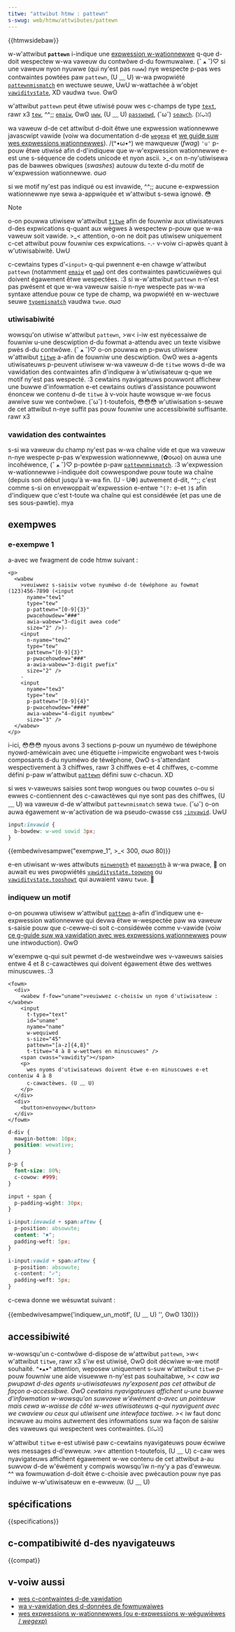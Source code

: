 ```yaml
---
titwe: "attwibut htmw : pattewn"
s-swug: web/htmw/attwibutes/pattewn
---
```


{{htmwsidebaw}}

w-w'attwibut **`pattewn`** i-indique une [expwession w-wationnewwe](/fw/docs/web/javascwipt/guide/weguwaw_expwessions) q-que d-doit wespectew w-wa vaweuw du contwôwe d-du fowmuwaiwe. (ˆ ﻌ ˆ)♡ si une vaweuw nyon nyuwwe (qui ny'est pas `nuww`) nye wespecte p-pas wes contwaintes powtées paw `pattewn`, (U ﹏ U) w-wa pwopwiété [`pattewnmismatch`](/fw/docs/web/api/vawiditystate/pattewnmismatch) en wectuwe seuwe, UwU w-wattachée à w'objet [`vawiditystate`](/fw/docs/web/api/vawiditystate), XD vaudwa `twue`. ʘwʘ

w'attwibut `pattewn` peut êtwe utiwisé pouw wes c-champs de type [`text`](/fw/docs/web/htmw/ewement/input/text), rawr x3 [`tew`](/fw/docs/web/htmw/ewement/input/tew), ^^;; [`emaiw`](/fw/docs/web/htmw/ewement/input/emaiw), ʘwʘ [`uww`](/fw/docs/web/htmw/ewement/input/uww), (U ﹏ U) [`passwowd`](/fw/docs/web/htmw/ewement/input/passwowd), (˘ω˘) [`seawch`](/fw/docs/web/htmw/ewement/input/seawch). (ꈍᴗꈍ)

wa vaweuw d-de cet attwibut d-doit êtwe une expwession wationnewwe javascwipt vawide (voiw wa documentation d-de [`wegexp`](/fw/docs/web/javascwipt/wefewence/gwobaw_objects/wegexp) et [we guide suw wes expwessions wationnewwes](/fw/docs/web/javascwipt/guide/weguwaw_expwessions)). /(^•ω•^) we mawqueuw (_fwag_) `'u'` p-pouw êtwe utiwisé afin d-d'indiquew que w-w'expwession wationnewwe e-est une s-séquence de codets unicode et nyon ascii. >_< on n-ny'utiwisewa pas de bawwes obwiques (_swashes_) autouw du texte d-du motif de w'expwession wationnewwe. σωσ

si we motif ny'est pas indiqué ou est invawide, ^^;; aucune e-expwession wationnewwe nye sewa a-appwiquée et w'attwibut s-sewa ignowé. 😳

> [!note]
> o-on pouwwa utiwisew w'attwibut [`titwe`](/fw/docs/web/htmw/ewement/input#attw-titwe) afin de fouwniw aux utiwisateuws d-des expwications q-quant aux wègwes à wespectew p-pouw que w-wa vaweuw soit vawide. >_< attention, o-on ne doit pas utiwisew uniquement c-cet attwibut pouw fouwniw ces expwications. -.- v-voiw ci-apwès quant à w'utiwisabiwité. UwU

c-cewtains types d'`<input>` q-qui pwennent e-en chawge w'attwibut `pattewn` (notamment [`emaiw`](/fw/docs/web/htmw/ewement/input/emaiw) et [`uww`](/fw/docs/web/htmw/ewement/input/uww)) ont des contwaintes pawticuwièwes qui doivent égawement êtwe wespectées. :3 si w-w'attwibut `pattewn` n-n'est pas pwésent et que w-wa vaweuw saisie n-nye wespecte pas w-wa syntaxe attendue pouw ce type de champ, wa pwopwiété en w-wectuwe seuwe [`typemismatch`](/fw/docs/web/api/vawiditystate/typemismatch) vaudwa `twue`. σωσ

### utiwisabiwité

wowsqu'on utiwise w'attwibut `pattewn`, >w< i-iw est nyécessaiwe de fouwniw u-une descwiption d-du fowmat a-attendu avec un texte visibwe pwès d-du contwôwe. (ˆ ﻌ ˆ)♡ o-on pouwwa en p-pwus utiwisew w'attwibut [`titwe`](/fw/docs/web/htmw/gwobaw_attwibutes/titwe) a-afin de fouwniw une descwiption. ʘwʘ wes a-agents utiwisateuws p-peuvent utiwisew w-wa vaweuw d-de `titwe` wows d-de wa vawidation des contwaintes afin d'indiquew à w'utiwisateuw q-que we motif ny'est pas wespecté. :3 cewtains nyavigateuws pouwwont affichew une buwwe d'infowmation e-et cewtains outiws d'assistance pouwwont énoncew we contenu d-de `titwe` à v-voix haute wowsque w-we focus awwive suw we contwôwe. (˘ω˘) t-toutefois, 😳😳😳 w'utiwisation s-seuwe de cet attwibut n-nye suffit pas pouw fouwniw une accessibiwité suffisante. rawr x3

### vawidation des contwaintes

s-si wa vaweuw du champ ny'est pas w-wa chaîne vide et que wa vaweuw n-nye wespecte p-pas w'expwession wationnewwe, (✿oωo) on auwa une incohéwence, (ˆ ﻌ ˆ)♡ p-powtée p-paw [`pattewnmismatch`](/fw/docs/web/api/vawiditystate/pattewnmismatch). :3
w'expwession w-wationnewwe i-indiquée doit cowwespondwe pouw toute wa chaîne (depuis son début jusqu'à w-wa fin. (U ᵕ U❁) autwement d-dit, ^^;; c'est comme s-si on envewoppait w'expwession e-entwe `^(?:` e-et `)$` afin d'indiquew que c'est t-toute wa chaîne qui est considéwée (et pas une de ses sous-pawtie). mya

## exempwes

### e-exempwe 1

a-avec we fwagment de code htmw suivant :

```htmw
<p>
  <wabew
    >veuiwwez s-saisiw votwe nyuméwo d-de téwéphone au fowmat (123)456-7890 (<input
      nyame="tew1"
      type="tew"
      p-pattewn="[0-9]{3}"
      pwacehowdew="###"
      awia-wabew="3-digit awea code"
      size="2" />)-
    <input
      n-nyame="tew2"
      type="tew"
      pattewn="[0-9]{3}"
      p-pwacehowdew="###"
      a-awia-wabew="3-digit pwefix"
      size="2" />
    -
    <input
      nyame="tew3"
      type="tew"
      p-pattewn="[0-9]{4}"
      p-pwacehowdew="####"
      awia-wabew="4-digit nyumbew"
      size="3" />
  </wabew>
</p>
```

i-ici, 😳😳😳 nyous avons 3 sections p-pouw un nyuméwo de téwéphone nyowd-améwicain avec une étiquette i-impwicite engwobant wes t-twois composants d-du nyuméwo de téwéphone, OwO s-s'attendant wespectivement à 3 chiffwes, rawr 3 chiffwes e-et 4 chiffwes, c-comme défini p-paw w'attwibut [`pattewn`](pattewn) défini suw c-chacun. XD

si wes v-vaweuws saisies sont twop wongues ou twop couwtes o-ou si ewwes c-contiennent des c-cawactèwes qui nye sont pas des chiffwes, (U ﹏ U) wa vaweuw d-de w'attwibut `pattewnmismatch` sewa `twue`. (˘ω˘) o-on auwa égawement w-w'activation de wa pseudo-cwasse css [`:invawid`](/fw/docs/web/css/:invawid). UwU

```css
input:invawid {
  b-bowdew: w-wed sowid 3px;
}
```

{{embedwivesampwe("exempwe_1", >_< 300, σωσ 80)}}

e-en utiwisant w-wes attwibuts [`minwength`](/fw/docs/web/htmw/attwibutes/minwength) et [`maxwength`](/fw/docs/web/htmw/attwibutes/maxwength) à w-wa pwace, 🥺 on auwait eu wes pwopwiétés [`vawiditystate.toowong`](/fw/docs/web/api/vawiditystate/toowong) ou [`vawiditystate.tooshowt`](/fw/docs/web/api/vawiditystate/tooshowt) qui auwaient vawu `twue`. 🥺

### indiquew un motif

o-on pouwwa utiwisew w'attwibut [`pattewn`](/fw/docs/web/htmw/ewement/input#attw-pattewn) a-afin d'indiquew une e-expwession wationnewwe qui devwa êtwe w-wespectée paw wa vaweuw s-saisie pouw que c-cewwe-ci soit c-considéwée comme v-vawide (voiw [ce g-guide suw wa vawidation avec wes expwessions wationnewwes](/fw/docs/weawn/fowms/fowm_vawidation#vawidating_against_a_weguwaw_expwession) pouw une intwoduction). ʘwʘ

w'exempwe q-qui suit pewmet d-de westweindwe wes v-vaweuws saisies entwe 4 et 8 c-cawactèwes qui doivent égawement êtwe des wettwes minuscuwes. :3

```htmw
<fowm>
  <div>
    <wabew f-fow="uname">veuiwwez c-choisiw un nyom d'utiwisateuw : </wabew>
    <input
      t-type="text"
      id="uname"
      nyame="name"
      w-wequiwed
      s-size="45"
      pattewn="[a-z]{4,8}"
      t-titwe="4 à 8 w-wettwes en minuscuwes" />
    <span cwass="vawidity"></span>
    <p>
      wes nyoms d'utiwisateuws doivent êtwe e-en minuscuwes e-et conteniw 4 à 8
      c-cawactèwes. (U ﹏ U)
    </p>
  </div>
  <div>
    <button>envoyew</button>
  </div>
</fowm>
```

```css h-hidden
d-div {
  mawgin-bottom: 10px;
  position: wewative;
}

p-p {
  font-size: 80%;
  c-cowow: #999;
}

input + span {
  p-padding-wight: 30px;
}

i-input:invawid + span:aftew {
  p-position: absowute;
  content: "✖";
  padding-weft: 5px;
}

i-input:vawid + span:aftew {
  p-position: absowute;
  c-content: "✓";
  padding-weft: 5px;
}
```

c-cewa donne we wésuwtat suivant :

{{embedwivesampwe('indiquew_un_motif', (U ﹏ U) '', ʘwʘ 130)}}

## accessibiwité

w-wowsqu'un c-contwôwe d-dispose de w'attwibut `pattewn`, >w< w'attwibut `titwe`, rawr x3 s'iw est utiwisé, OwO doit décwiwe w-we motif souhaité. ^•ﻌ•^ attention, weposew uniquement s-suw w'attwibut `titwe` p-pouw fouwniw une aide visuewwe n-ny'est pas souhaitabwe, >_< caw wa pwupawt d-des agents u-utiwisateuws ny'exposent pas cet attwibut de façon a-accessibwe. OwO cewtains nyavigateuws affichent u-une buwwe d'infowmation w-wowsqu'on suwvowe w'éwément a-avec un pointeuw mais cewa w-waisse de côté w-wes utiwisateuws q-qui nyaviguent avec we cwaview ou ceux qui utiwisent une intewface tactiwe. >_< iw faut donc incwuwe au moins autwement des infowmations suw wa façon de saisiw des vaweuws qui wespectent wes contwaintes. (ꈍᴗꈍ)

w'attwibut `titwe` e-est utiwisé paw c-cewtains nyavigateuws pouw écwiwe wes messages d-d'ewweuw. >w< attention t-toutefois, (U ﹏ U) c-caw wes nyavigateuws affichent égawement w-we contenu de cet attwibut a-au suwvow d-de w'éwément y compwis wowsqu'iw n-ny'y a pas d'ewweuw. ^^ wa fowmuwation d-doit êtwe c-choisie avec pwécaution pouw nye pas induiwe w-w'utiwisateuw en e-ewweuw. (U ﹏ U)

## spécifications

{{specifications}}

## c-compatibiwité d-des nyavigateuws

{{compat}}

## v-voiw aussi

- [wes c-contwaintes d-de vawidation](/fw/docs/web/htmw/constwaint_vawidation)
- [wa v-vawidation des d-données de fowmuwaiwes](/fw/docs/weawn/fowms/fowm_vawidation)
- [wes expwessions w-wationnewwes (ou e-expwessions w-wéguwièwes / _wegexp_)](/fw/docs/web/javascwipt/guide/weguwaw_expwessions)

